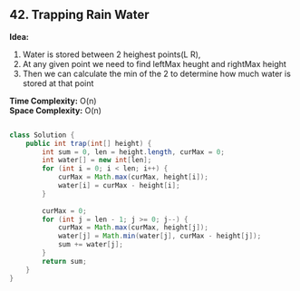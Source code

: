 ## 42. Trapping Rain Water

**Idea:**
1) Water is stored between 2 heighest points(L R), 
2) At any given point we need to find leftMax heught and rightMax height
3) Then we can calculate the min of the 2 to determine how much water is stored at that point
      
**Time Complexity:** O(n)  
**Space Complexity:** O(n)

```java

class Solution {
    public int trap(int[] height) {
        int sum = 0, len = height.length, curMax = 0;
        int water[] = new int[len];        
        for (int i = 0; i < len; i++) {
            curMax = Math.max(curMax, height[i]);
            water[i] = curMax - height[i];
        }
        
        curMax = 0;
        for (int j = len - 1; j >= 0; j--) {
            curMax = Math.max(curMax, height[j]);
            water[j] = Math.min(water[j], curMax - height[j]);
            sum += water[j];
        }
        return sum;
    }
}

```
